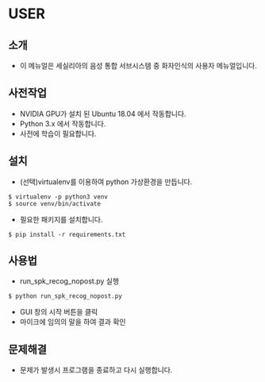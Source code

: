 # USER

## 소개
* 이 메뉴얼은 세실리아의 음성 통합 서브시스템 중 화자인식의 사용자 메뉴얼입니다.

## 사전작업
* NVIDIA GPU가 설치 된 Ubuntu 18.04 에서 작동합니다.
* Python 3.x 에서 작동합니다.
* 사전에 학습이 필요합니다.

## 설치
* (선택)virtualenv를 이용하여 python 가상환경을 만듭니다.
```
$ virtualenv -p python3 venv
$ source venv/bin/activate
```
* 필요한 패키지를 설치합니다.
```
$ pip install -r requirements.txt
```

## 사용법
* run_spk_recog_nopost.py 실행
```
$ python run_spk_recog_nopost.py
```
* GUI 창의 시작 버튼을 클릭
* 마이크에 임의의 말을 하여 결과 확인

## 문제해결
* 문제가 발생시 프로그램을 종료하고 다시 실행합니다.
